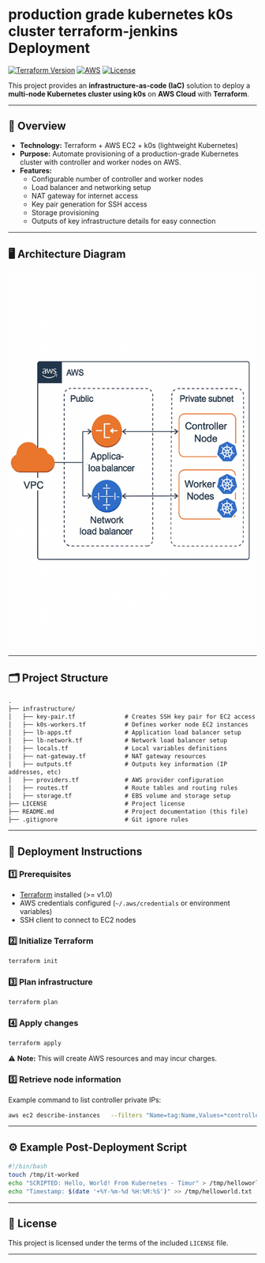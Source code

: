 
# production grade kubernetes k0s cluster terraform-jenkins Deployment

[![Terraform Version](https://img.shields.io/badge/Terraform-1.0%2B-blue?logo=terraform)](https://www.terraform.io/)
[![AWS](https://img.shields.io/badge/AWS-Cloud-orange?logo=amazon-aws)](https://aws.amazon.com/)
[![License](https://img.shields.io/badge/license-MIT-green)](./LICENSE)

This project provides an **infrastructure-as-code (IaC)** solution to deploy a **multi-node Kubernetes cluster using k0s** on **AWS Cloud** with **Terraform**.

---

## 📌 Overview

- **Technology:** Terraform + AWS EC2 + k0s (lightweight Kubernetes)
- **Purpose:** Automate provisioning of a production-grade Kubernetes cluster with controller and worker nodes on AWS.
- **Features:**
  - Configurable number of controller and worker nodes
  - Load balancer and networking setup
  - NAT gateway for internet access
  - Key pair generation for SSH access
  - Storage provisioning
  - Outputs of key infrastructure details for easy connection

---

## 🖥️ Architecture Diagram

![Architecture Diagram](./A_2D_digital_architectural_diagram_illustrates_a_K.png)

---

## 🗂️ Project Structure

```
.
├── infrastructure/
│   ├── key-pair.tf              # Creates SSH key pair for EC2 access
│   ├── k0s-workers.tf           # Defines worker node EC2 instances
│   ├── lb-apps.tf               # Application load balancer setup
│   ├── lb-network.tf            # Network load balancer setup
│   ├── locals.tf                # Local variables definitions
│   ├── nat-gateway.tf           # NAT gateway resources
│   ├── outputs.tf               # Outputs key information (IP addresses, etc)
│   ├── providers.tf             # AWS provider configuration
│   ├── routes.tf                # Route tables and routing rules
│   ├── storage.tf               # EBS volume and storage setup
├── LICENSE                      # Project license
├── README.md                    # Project documentation (this file)
├── .gitignore                   # Git ignore rules
```

---

## 🚀 Deployment Instructions

### 1️⃣ Prerequisites

- [Terraform](https://www.terraform.io/) installed (>= v1.0)
- AWS credentials configured (`~/.aws/credentials` or environment variables)
- SSH client to connect to EC2 nodes

### 2️⃣ Initialize Terraform

```bash
terraform init
```

### 3️⃣ Plan infrastructure

```bash
terraform plan
```

### 4️⃣ Apply changes

```bash
terraform apply
```

⚠️ **Note:** This will create AWS resources and may incur charges.

### 5️⃣ Retrieve node information

Example command to list controller private IPs:

```bash
aws ec2 describe-instances   --filters "Name=tag:Name,Values=*controller*"   --query "Reservations[*].Instances[*].[Tags[?Key=='Name']|[0].Value, PrivateIpAddress]"   --output table
```

---

## ⚙️ Example Post-Deployment Script

```bash
#!/bin/bash
touch /tmp/it-worked
echo "SCRIPTED: Hello, World! From Kubernetes - Timur" > /tmp/helloworld.txt
echo "Timestamp: $(date '+%Y-%m-%d %H:%M:%S')" >> /tmp/helloworld.txt
```

---

## 📄 License

This project is licensed under the terms of the included `LICENSE` file.

---
